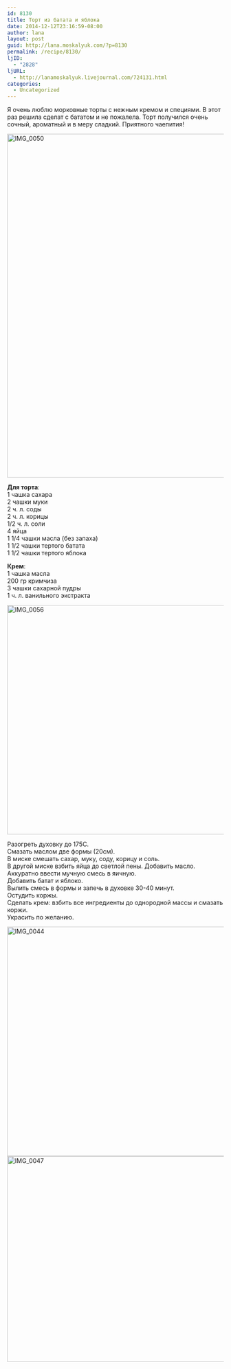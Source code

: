 ```yaml
---
id: 8130
title: Торт из батата и яблока
date: 2014-12-12T23:16:59-08:00
author: lana
layout: post
guid: http://lana.moskalyuk.com/?p=8130
permalink: /recipe/8130/
ljID:
  - "2828"
ljURL:
  - http://lanamoskalyuk.livejournal.com/724131.html
categories:
  - Uncategorized
---
```

Я очень люблю морковные торты с нежным кремом и специями. В этот раз решила сделат с бататом и не пожалела. Торт получился очень сочный, ароматный и в меру сладкий. Приятного чаепития!

<img loading="lazy" src="https://farm9.staticflickr.com/8570/15815677270_1025a90274_c.jpg" alt="IMG_0050" width="534" height="800" /> 

**Для торта**:  
1 чашка сахара  
2 чашки муки  
2 ч. л. соды  
2 ч. л. корицы  
1/2 ч. л. соли  
4 яйца  
1 1/4 чашки масла (без запаха)  
1 1/2 чашки тертого батата  
1 1/2 чашки тертого яблока

**Крем**:  
1 чашка масла  
200 гр кримчиза  
3 чашки сахарной пудры  
1 ч. л. ванильного экстракта

<img loading="lazy" src="https://farm8.staticflickr.com/7531/15817197957_3548e415b2_c.jpg" alt="IMG_0056" width="800" height="534" /> 

Разогреть духовку до 175С.  
Смазать маслом две формы (20см).  
В миске смешать сахар, муку, соду, корицу и соль.  
В другой миске взбить яйца до светлой пены. Добавить масло.  
Аккуратно ввести мучную смесь в яичную.  
Добавить батат и яблоко.  
Вылить смесь в формы и запечь в духовке 30-40 минут.  
Остудить коржы.  
Сделать крем: взбить все ингредиенты до однородной массы и смазать коржи.  
Украсить по желанию.

<img loading="lazy" src="https://farm8.staticflickr.com/7538/15383314983_2e8cc5fd6a_c.jpg" alt="IMG_0044" width="800" height="534" /> 

<img loading="lazy" src="https://farm8.staticflickr.com/7537/15815677430_dc66aa8e15_c.jpg" alt="IMG_0047" width="800" height="479" />
